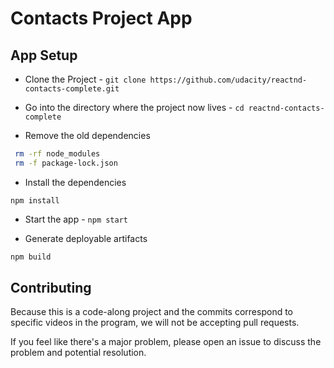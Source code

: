 # Contacts Project App
## App Setup

- Clone the Project - `git clone https://github.com/udacity/reactnd-contacts-complete.git`


- Go into the directory where the project now lives - `cd reactnd-contacts-complete`

- Remove the old dependencies
```bash
 rm -rf node_modules
 rm -f package-lock.json
 ```


- Install the dependencies 
```
npm install
```


- Start the app - `npm start`


- Generate deployable artifacts
```bash
npm build
```

## Contributing

Because this is a code-along project and the commits correspond to specific videos in the program, we will not be accepting pull requests.

If you feel like there's a major problem, please open an issue to discuss the problem and potential resolution.
